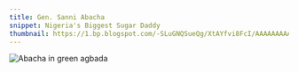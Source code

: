 ```yaml
---
title: Gen. Sanni Abacha
snippet: Nigeria's Biggest Sugar Daddy
thumbnail: https://1.bp.blogspot.com/-SLuGNQSueQg/XtAYfvi8FcI/AAAAAAAAAP8/7USkpXcJ7B4kvD72VIiyG5vPcZMtFb_pQCK4BGAsYHg/d/abacha-thumbnail.jpg
---
```


![Abacha in green agbada](https://1.bp.blogspot.com/-uLZpE64FaUs/XtAUE1EoK3I/AAAAAAAAAPU/_EbNO5WyhyY6igKzejRGC6cvnTc0D0jCQCK4BGAsYHg/d/abacha-in-agbada.jpg)
